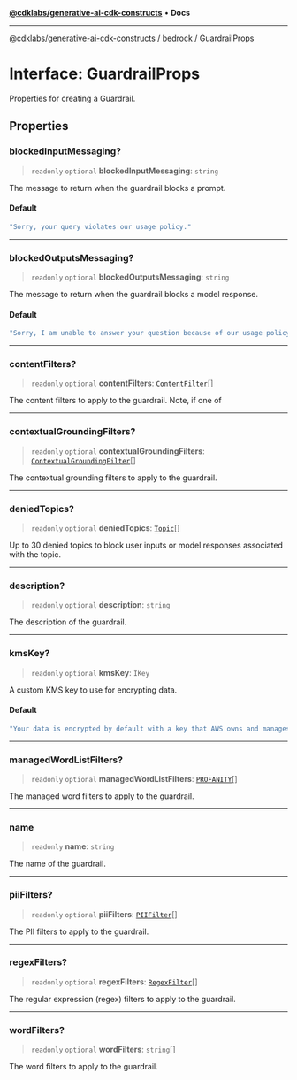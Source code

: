[**@cdklabs/generative-ai-cdk-constructs**](../../../README.md) • **Docs**

***

[@cdklabs/generative-ai-cdk-constructs](../../../README.md) / [bedrock](../README.md) / GuardrailProps

# Interface: GuardrailProps

Properties for creating a Guardrail.

## Properties

### blockedInputMessaging?

> `readonly` `optional` **blockedInputMessaging**: `string`

The message to return when the guardrail blocks a prompt.

#### Default

```ts
"Sorry, your query violates our usage policy."
```

***

### blockedOutputsMessaging?

> `readonly` `optional` **blockedOutputsMessaging**: `string`

The message to return when the guardrail blocks a model response.

#### Default

```ts
"Sorry, I am unable to answer your question because of our usage policy."
```

***

### contentFilters?

> `readonly` `optional` **contentFilters**: [`ContentFilter`](ContentFilter.md)[]

The content filters to apply to the guardrail.
Note, if one of

***

### contextualGroundingFilters?

> `readonly` `optional` **contextualGroundingFilters**: [`ContextualGroundingFilter`](ContextualGroundingFilter.md)[]

The contextual grounding filters to apply to the guardrail.

***

### deniedTopics?

> `readonly` `optional` **deniedTopics**: [`Topic`](../classes/Topic.md)[]

Up to 30 denied topics to block user inputs or model responses associated with the topic.

***

### description?

> `readonly` `optional` **description**: `string`

The description of the guardrail.

***

### kmsKey?

> `readonly` `optional` **kmsKey**: `IKey`

A custom KMS key to use for encrypting data.

#### Default

```ts
"Your data is encrypted by default with a key that AWS owns and manages for you."
```

***

### managedWordListFilters?

> `readonly` `optional` **managedWordListFilters**: [`PROFANITY`](../enumerations/ManagedWordFilterType.md#profanity)[]

The managed word filters to apply to the guardrail.

***

### name

> `readonly` **name**: `string`

The name of the guardrail.

***

### piiFilters?

> `readonly` `optional` **piiFilters**: [`PIIFilter`](PIIFilter.md)[]

The PII filters to apply to the guardrail.

***

### regexFilters?

> `readonly` `optional` **regexFilters**: [`RegexFilter`](RegexFilter.md)[]

The regular expression (regex) filters to apply to the guardrail.

***

### wordFilters?

> `readonly` `optional` **wordFilters**: `string`[]

The word filters to apply to the guardrail.
